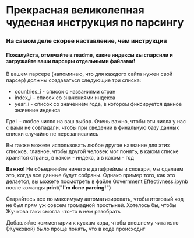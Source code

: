 # Прекрасная великолепная чудесная инструкция по парсингу
### На самом деле скорее наставление, чем инструкция
#### Пожалуйста, отмечайте в readme, какие индексы вы спарсили и загружайте ваши парсеры отдельными файлами!

В вашем парсере (напоминаю, что для каждого сайта нужен свой парсер) должны создаваться следующие три списка:
* countries_i - список с названиями стран
* index_i - список со значениями индекса
* year_i - список со значением года, в котором фиксируется данное значение индекса

Где i - любое число на ваш выбор. Очень важно, чтобы эти числа у нас с вами не совпадали, 
чтобы при сведении в финальную базу данных списки случайно не перезаписались

Вы также можете использовать любое другое название для этих списков, главное, чтобы другой человек мог понять, 
в каком списке хранятся страны, в каком - индекс, а в каком - год

**Важно!** Не объединяйте ничего в датафреймы и словари, мы сделаем это, когда все данные будут собраны. 
Однако пример того, как это делается, вы можете посмотреть в файле Government Effectivness.ipynb 
после команды **print("I'm done parcing!")**

Старайтесь все по максимуму автоматизировать, чтобы итоговый код не был прям уж совсем громадной простыней. 
Хотелось бы, чтобы Жучкова таки смогла что-то в нем разобрать

Добавляйте комментарии к кускам кода, чтобы внешнему читателю (Жучковой) было проще понять, что в коде происходит
